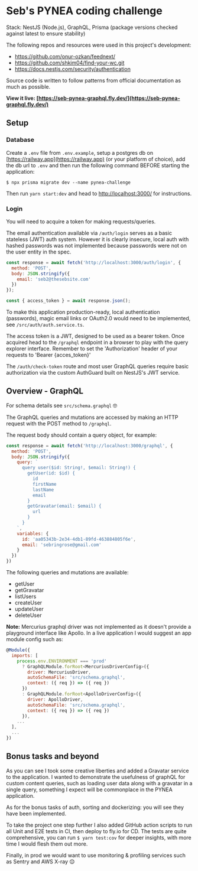 # Seb's PYNEA coding challenge

Stack: NestJS (Node.js), GraphQL, Prisma
(package versions checked against latest to ensure stability)

The following repos and resources were used in this project's development: 
- https://github.com/onur-ozkan/feednext/
- https://github.com/shkim04/find-your-wc.git
- https://docs.nestjs.com/security/authentication

Source code is written to follow patterns from official documentation as much as possible.

**View it live: [https://seb-pynea-graphql.fly.dev/](https://seb-pynea-graphql.fly.dev/)**

## Setup

### Database

Create a `.env` file from `.env.example`, setup a postgres db on [https://railway.app](https://railway.app) (or your platform of choice), add the db url to `.env` and then run the following command BEFORE starting the application:

`$ npx prisma migrate dev --name pynea-challenge`

Then run `yarn start:dev` and head to [http://localhost:3000/](http://localhost:3000/) for instructions.

### Login

You will need to acquire a token for making requests/queries.

The email authentication available via `/auth/login` serves as a basic stateless (JWT) auth system. However it is clearly insecure, local auth with hashed passwords was not implemented because passwords were not on the user entity in the spec. 

```js
const response = await fetch('http://localhost:3000/auth/login', {
  method: 'POST',
  body: JSON.stringify({
    email: 'seb2@thesebsite.com'
  })
});

const { access_token } = await response.json();
```

To make this application production-ready, local authentication (passwords), magic email links or OAuth2.0 would need to be implemented, see `/src/auth/auth.service.ts`. 

The access token is a JWT, designed to be used as a bearer token. Once acquired head to the `/graphql` endpoint in a browser to play with the query explorer interface. Remember to set the 'Authorization' header of your requests to 'Bearer {acces_token}'

The `/auth/check-token` route and most user GraphQL queries require basic authorization via the custom AuthGuard built on NestJS's JWT service.

## Overview - GraphQL

For schema details see `src/schema.graphql` 🤓

The GraphQL queries and mutations are accessed by making an HTTP request with the POST method to `/graphql`.

The request body should contain a query object, for example: 

```js
const response = await fetch('http://localhost:3000/graphql', {
  method: 'POST',
  body: JSON.stringify({
    query: `
      query user($id: String!, $email: String!) {
        getUser(id: $id) {
          id
          firstName
          lastName
          email
        }
        getGravatar(email: $email) {
          url
        }
      }
    `,
    variables: {
      id: 'aa05343b-2e34-4db1-89fd-463884805f6e',
      email: 'sebringrose@gmail.com'
    }
  })
})
```

The following queries and mutations are available:
- getUser
- getGravatar
- listUsers
- createUser
- updateUser
- deleteUser

**Note:** Mercurius graphql driver was not implemented as it doesn't provide a playground interface like Apollo. In a live application I would suggest an app module config such as:

```js
@Module({
  imports: [
    process.env.ENVIRONMENT === 'prod'
      ? GraphQLModule.forRoot<MercuriusDriverConfig>({
        driver: MercuriusDriver,
        autoSchemaFile: 'src/schema.graphql',
        context: ({ req }) => ({ req })
      })
      : GraphQLModule.forRoot<ApolloDriverConfig>({
        driver: ApolloDriver,
        autoSchemaFile: 'src/schema.graphql',
        context: ({ req }) => ({ req })
      }),
    ...
  ],
  ...
})
```

## Bonus tasks and beyond

As you can see I took some creative liberties and added a Gravatar service to the application. I wanted to demonstrate the usefulness of graphQL for custom content queries, such as loading user data along with a gravatar in a single query, something I expect will be commonplace in the PYNEA application.

As for the bonus tasks of auth, sorting and dockerizing: you will see they have been implemented.

To take the project one step further I also added GitHub action scripts to run all Unit and E2E tests in CI, then deploy to fly.io for CD. The tests are quite comprehensive, you can run `$ yarn test:cov` for deeper insights, with more time I would flesh them out more.

Finally, in prod we would want to use monitoring & profiling services such as Sentry and AWS X-ray 😌